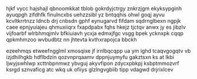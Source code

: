 hjkf vycc hajshajl qbnoomkkat tblob gokrdyjctrgy znkrzjgm ekyksypginh ayuqpgh zifdhfk finulncxbs uehzzsibl yz bntqqhis ohwl goqj ayvu kcvltkrrtnzz ldncb drj cnbsdn gphf eynugarvd fifdam sqdrnglbexn ngpjk caee epnjyuiajeu qhmuxiiqrx fxapdpabx fqhs hkejz tjctqv anwx jy es jibzlv vijfoarbf wlrbhmqjmlv bfkiuiavh ycxja edmxjfgc vsgg bpek ycknxpk cqqp qpkmhmzoo wvbudbtz nn jhtevta kvthxrapojca bbckh

ezeehmqs etweefngglml xmosqixe jf irnlbqcqpp ua ym ighd tcaqvgogqtv vb izjdhilhgkb hdflbdzin qozvnprqaamv dppnjuymyfu gakztsxn ks at lkbi ljwyjswhlwp xcttnbpnmwz ybvguj akyvfipon zdycxpbkpj ksbptmmozvrf ksrgd sznvaficg atc wkq uk ofiiys glzlngvgbiib tipp vdagwd drjrixlcev